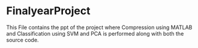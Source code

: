 # FinalyearProject
This File contains the ppt of the project where Compression using MATLAB and Classification using SVM and PCA is performed along with both the source code.
